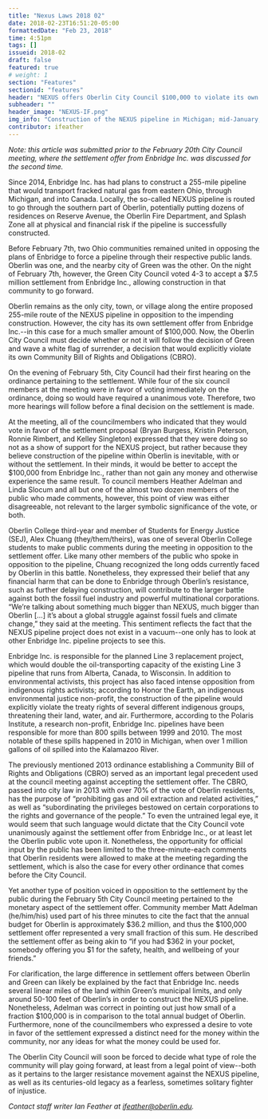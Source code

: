 ```yaml
---
title: "Nexus Laws 2018 02"
date: 2018-02-23T16:51:20-05:00
formattedDate: "Feb 23, 2018"
time: 4:51pm
tags: []
issueid: 2018-02
draft: false
featured: true
# weight: 1 
section: "Features"
sectionid: "features"
header: "NEXUS offers Oberlin City Council $100,000 to violate its own laws"
subheader: ""
header_image: "NEXUS-IF.png"
img_info: "Construction of the NEXUS pipeline in Michigan; mid-January, 2018. Taken from a weekly summary report by the Federal Energy Regulatory Commission Environment Compliance Monitoring Program."
contributor: ifeather
---
```


*Note: this article was submitted prior to the February 20th City Council meeting, where the settlement offer from Enbridge Inc. was discussed for the second time.*

Since 2014, Enbridge Inc. has had plans to construct a 255-mile pipeline that would transport fracked natural gas from eastern Ohio, through Michigan, and into Canada. Locally, the so-called NEXUS pipeline is routed to go through the southern part of Oberlin, potentially putting dozens of residences on Reserve Avenue, the Oberlin Fire Department, and Splash Zone all at physical and financial risk if the pipeline is successfully constructed.

Before February 7th, two Ohio communities remained united in opposing the plans of Enbridge to force a pipeline through their respective public lands. Oberlin was one, and the nearby city of Green was the other. On the night of February 7th, however, the Green City Council voted 4-3 to accept a $7.5 million settlement from Enbridge Inc., allowing construction in that community to go forward. 

Oberlin remains as the only city, town, or village along the entire proposed 255-mile route of the NEXUS pipeline in opposition to the impending construction. However, the city has its own settlement offer from Enbridge Inc.--in this case for a much smaller amount of $100,000. Now, the Oberlin City Council must decide whether or not it will follow the decision of Green and wave a white flag of surrender, a decision that would explicitly violate its own Community Bill of Rights and Obligations (CBRO).

On the evening of February 5th, City Council had their first hearing on the ordinance pertaining to the settlement. While four of the six council members at the meeting were in favor of voting immediately on the ordinance, doing so would have required a unanimous vote. Therefore, two more hearings will follow before a final decision on the settlement is made. 

At the meeting, all of the councilmembers who indicated that they would vote in favor of the settlement proposal (Bryan Burgess, Kristin Peterson, Ronnie Rimbert, and Kelley Singleton)   expressed that they were doing so not as a show of support for the NEXUS project, but rather because they believe construction of the pipeline within Oberlin is inevitable, with or without the settlement. In their minds, it would be better to accept the $100,000 from Enbridge Inc., rather than not gain any money and otherwise experience the same result. To council members Heather Adelman and Linda Slocum and all but one of the almost two dozen members of the public who made comments, however, this point of view was either disagreeable, not relevant to the larger symbolic significance of the vote, or both. 

Oberlin College third-year and member of Students for Energy Justice (SEJ), Alex Chuang (they/them/theirs), was one of several Oberlin College students to make public comments during the meeting in opposition to the settlement offer. Like many other members of the public who spoke in opposition to the pipeline, Chuang recognized the long odds currently faced by Oberlin in this battle. Nonetheless, they expressed their belief that any financial harm that can be done to Enbridge through Oberlin’s resistance, such as further delaying construction, will contribute to the larger battle against both the fossil fuel industry and powerful multinational corporations. “We’re talking about something much bigger than NEXUS, much bigger than Oberlin [...] it’s about a global struggle against fossil fuels and climate change,” they said at the meeting. This sentiment reflects the fact that the NEXUS pipeline project does not exist in a vacuum--one only has to look at other Enbridge Inc. pipeline projects to see this. 

Enbridge Inc. is responsible for the planned Line 3 replacement project, which would double the oil-transporting capacity of the existing Line 3 pipeline that runs from Alberta, Canada, to Wisconsin. In addition to environmental activists, this project has also faced intense opposition from indigenous rights activists; according to Honor the Earth, an indigenous environmental justice non-profit, the construction of the pipeline would explicitly violate the treaty rights of several different indigenous groups, threatening their land, water, and air. Furthermore, according to the Polaris Institute, a research non-profit, Enbridge Inc. pipelines have been responsible for more than 800 spills between 1999 and 2010. The most notable of these spills happened in 2010 in Michigan, when over 1 million gallons of oil spilled into the Kalamazoo River. 

The previously mentioned 2013 ordinance establishing a Community Bill of Rights and Obligations (CBRO) served as an important legal precedent used at the council meeting against accepting the settlement offer. The CBRO, passed into city law in 2013 with over 70% of the vote of Oberlin residents, has the purpose of “prohibiting gas and oil extraction and related activities,” as well as “subordinating the privileges bestowed on certain corporations to the rights and governance of the people.” To even the untrained legal eye, it would seem that such language would dictate that the City Council vote unanimously against the settlement offer from Enbridge Inc., or at least let the Oberlin public vote upon it. Nonetheless, the opportunity for official input by the public has been limited to the three-minute-each comments that Oberlin residents were allowed to make at the meeting regarding the settlement, which is also the case for every other ordinance that comes before the City Council. 

Yet another type of position voiced in opposition to the settlement by the public during the February 5th City Council meeting pertained to the monetary aspect of the settlement offer. Community member Matt Adelman (he/him/his) used part of his three minutes to cite the fact that the annual budget for Oberlin is approximately $36.2 million, and thus the $100,000 settlement offer represented a very small fraction of this sum. He described the settlement offer as being akin to “if you had $362 in your pocket, somebody offering you $1 for the safety, health, and wellbeing of your friends.” 

For clarification, the large difference in settlement offers between Oberlin and Green can likely be explained by the fact that Enbridge Inc. needs several linear miles of the land within Green’s municipal limits, and only around 50-100 feet of Oberlin’s in order to construct the NEXUS pipeline. Nonetheless, Adelman was correct in pointing out just how small of a fraction $100,000 is in comparison to the total annual budget of Oberlin. Furthermore, none of the councilmembers who expressed a desire to vote in favor of the settlement expressed a distinct need for the money within the community, nor any ideas for what the money could be used for. 

The Oberlin City Council will soon be forced to decide what type of role the community will play going forward, at least from a legal point of view--both as it pertains to the larger resistance movement against the NEXUS pipeline, as well as its centuries-old legacy as a fearless, sometimes solitary fighter of injustice. 

*Contact staff writer Ian Feather at ifeather@oberlin.edu.*
